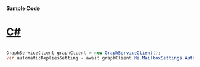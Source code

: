 #### Sample Code
# [C#](#tab/Csharp)

```C#

GraphServiceClient graphClient = new GraphServiceClient();
var automaticRepliesSetting = await graphClient.Me.MailboxSettings.AutomaticRepliesSetting.Request().GetAsync();

```
